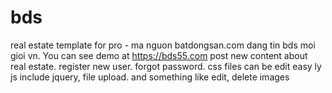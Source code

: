 # bds
real estate template for pro - ma nguon batdongsan.com dang tin bds moi gioi vn.  You can see demo at https://bds55.com
post new content about real estate.
register new user.
forgot password.
css files can be edit easy ly
js include  jquery, file upload. and something like edit, delete images
